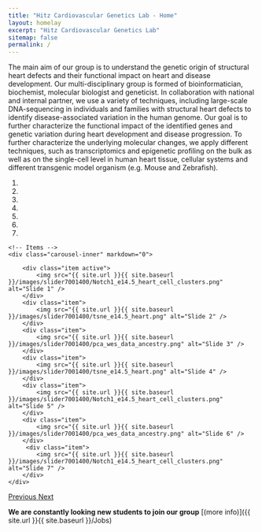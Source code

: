 ```yaml
---
title: "Hitz Cardiovascular Genetics Lab - Home"
layout: homelay
excerpt: "Hitz Cardiovascular Genetics Lab"
sitemap: false
permalink: /
---
```


The main aim of our group is to understand the genetic origin of structural heart defects and their functional impact on heart and disease development. Our multi-disciplinary group is formed of bioinformatician, biochemist, molecular biologist and geneticist. In collaboration with national and internal partner, we use a variety of techniques, including large-scale DNA-sequencing in individuals and families with structural heart defects to identify disease-associated variation in the human genome. Our goal is to further characterize the functional impact of the identified genes and genetic variation during heart development and disease progression. To further characterize the underlying molecular changes, we apply different techniques, such as transcriptomics and epigenetic profiling on the bulk as well as on the single-cell level in human heart tissue, cellular systems and different transgenic model organism (e.g. Mouse and Zebrafish).


<div markdown="0" id="carousel" class="carousel slide" data-ride="carousel" data-interval="5000" data-pause="hover" >
    <!-- Menu -->
    <ol class="carousel-indicators">
        <li data-target="#carousel" data-slide-to="0" class="active"></li>
        <li data-target="#carousel" data-slide-to="1"></li>
        <li data-target="#carousel" data-slide-to="2"></li>
        <li data-target="#carousel" data-slide-to="3"></li>
        <li data-target="#carousel" data-slide-to="4"></li>
        <li data-target="#carousel" data-slide-to="5"></li>
        <li data-target="#carousel" data-slide-to="6"></li>
    </ol>

    <!-- Items -->
    <div class="carousel-inner" markdown="0">

        <div class="item active">
            <img src="{{ site.url }}{{ site.baseurl }}/images/slider7001400/Notch1_e14.5_heart_cell_clusters.png" alt="Slide 1" />
        </div>
        <div class="item">
            <img src="{{ site.url }}{{ site.baseurl }}/images/slider7001400/tsne_e14.5_heart.png" alt="Slide 2" />
        </div>
        <div class="item">
            <img src="{{ site.url }}{{ site.baseurl }}/images/slider7001400/pca_wes_data_ancestry.png" alt="Slide 3" />
        </div>
        <div class="item">
            <img src="{{ site.url }}{{ site.baseurl }}/images/slider7001400/tsne_e14.5_heart.png" alt="Slide 4" />
        </div>
        <div class="item">
            <img src="{{ site.url }}{{ site.baseurl }}/images/slider7001400/Notch1_e14.5_heart_cell_clusters.png" alt="Slide 5" />
        </div>
        <div class="item">
            <img src="{{ site.url }}{{ site.baseurl }}/images/slider7001400/pca_wes_data_ancestry.png" alt="Slide 6" />
        </div>       
         <div class="item">
            <img src="{{ site.url }}{{ site.baseurl }}/images/slider7001400/Notch1_e14.5_heart_cell_clusters.png" alt="Slide 7" />
        </div>
    </div>
  <a class="left carousel-control" href="#carousel" role="button" data-slide="prev">
    <span class="glyphicon glyphicon-chevron-left" aria-hidden="true"></span>
    <span class="sr-only">Previous</span>
  </a>
  <a class="right carousel-control" href="#carousel" role="button" data-slide="next">
    <span class="glyphicon glyphicon-chevron-right" aria-hidden="true"></span>
    <span class="sr-only">Next</span>
  </a>
</div>


 **We are constantly looking new students to join our group** [(more info)]({{ site.url }}{{ site.baseurl }}/Jobs)


